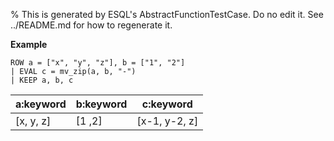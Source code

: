 % This is generated by ESQL's AbstractFunctionTestCase. Do no edit it. See ../README.md for how to regenerate it.

**Example**

```esql
ROW a = ["x", "y", "z"], b = ["1", "2"]
| EVAL c = mv_zip(a, b, "-")
| KEEP a, b, c
```

| a:keyword | b:keyword | c:keyword |
| --- | --- | --- |
| [x, y, z] | [1 ,2] | [x-1, y-2, z] |
